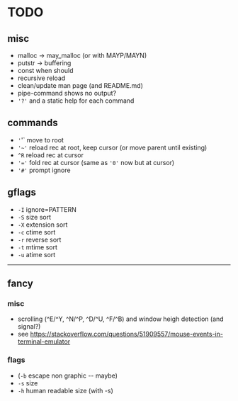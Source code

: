 # TODO
## misc
* malloc -> may_malloc (or with MAYP/MAYN)
* putstr -> buffering
* const when should
* recursive reload
* clean/update man page (and README.md)
* pipe-command shows no output?
* `'?'` and a static help for each command

## commands
* `'`'` move to root
* `'~'` reload rec at root, keep cursor (or move parent until existing)
* `^R` reload rec at cursor
* `'='` fold rec at cursor (same as `'0'` now but at cursor)
* `'#'` prompt ignore

## gflags
* `-I` ignore=PATTERN
* `-S` size sort
* `-X` extension sort
* `-c` ctime sort
* `-r` reverse sort
* `-t` mtime sort
* `-u` atime sort

---
## fancy
### misc
* scrolling (^E/^Y, ^N/^P, ^D/^U, ^F/^B) and window heigh detection (and signal?)
* see https://stackoverflow.com/questions/51909557/mouse-events-in-terminal-emulator

### flags
* (`-b` escape non graphic -- maybe)
* `-s` size
* `-h` human readable size (with -s)
